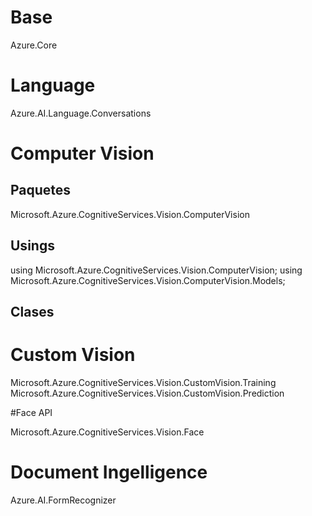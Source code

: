 # Base

Azure.Core

# Language

Azure.AI.Language.Conversations

# Computer Vision

## Paquetes

Microsoft.Azure.CognitiveServices.Vision.ComputerVision

## Usings

using Microsoft.Azure.CognitiveServices.Vision.ComputerVision;
using Microsoft.Azure.CognitiveServices.Vision.ComputerVision.Models;

## Clases


# Custom Vision

Microsoft.Azure.CognitiveServices.Vision.CustomVision.Training
Microsoft.Azure.CognitiveServices.Vision.CustomVision.Prediction

#Face API

Microsoft.Azure.CognitiveServices.Vision.Face

# Document Ingelligence

Azure.AI.FormRecognizer
